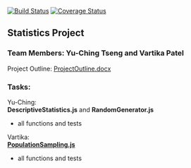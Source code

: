 [![Build Status](https://travis-ci.org/yt249/is219_statistics.svg?branch=master)](https://travis-ci.org/yt249/is219_statistics)
[![Coverage Status](https://coveralls.io/repos/github/yt249/is219_statistics/badge.svg?branch=master)](https://coveralls.io/github/yt249/is219_statistics?branch=master)

## Statistics Project
### Team Members: Yu-Ching Tseng and Vartika Patel

Project Outline:
[ProjectOutline.docx](https://github.com/yt249/is219_statistics/blob/master/Stats%20Project%20Outline.docx)

### Tasks: 
Yu-Ching:
<br><b>DescriptiveStatistics.js</b> and <b>RandomGenerator.js</b>
 - all functions and tests

Vartika:
<br><b><u>PopulationSampling.js</u></b>
 - all functions and tests 
